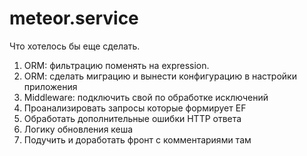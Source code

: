 # meteor.service

Что хотелось бы еще сделать.
1. ORM: фильтрацию поменять на expression.
2. ORM: cделать миграцию и вынести конфигурацию в настройки приложения
3. Middleware: подключить свой по обработке исключений
4. Проанализировать запросы которые формирует EF
5. Обработать дополнительные ошибки HTTP ответа
6. Логику обновления кеша
7. Подучить и доработать фронт с комментариями там
